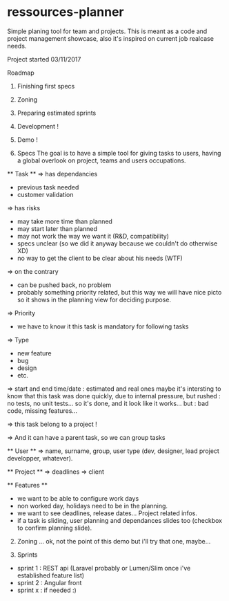 # ressources-planner
Simple planing tool for team and projects.
This is meant as a code and project management showcase,
also it's inspired on current job realcase needs.

Project started 03/11/2017

Roadmap

1. Finishing first specs
2. Zoning
3. Preparing estimated sprints
4. Development !
5. Demo !


1. Specs
The goal is to have a simple tool for giving tasks to users,
having a global overlook on project, teams and users occupations.


** Task **
=> has dependancies
  - previous task needed
  - customer validation

=> has risks
  - may take more time than planned
  - may start later than planned
  - may not work the way we want it (R&D, compatibility)
  - specs unclear (so we did it anyway because we couldn't do otherwise XD)
  - no way to get the client to be clear about his needs (WTF)

=> on the contrary
  - can be pushed back, no problem
  - probably something priority related,
  but this way we will have nice picto so it shows in the planning view for deciding purpose.

=> Priority
  - we have to know it this task is mandatory for following tasks

=> Type
  - new feature
  - bug
  - design
  - etc.

=> start and end time/date : estimated and real ones
maybe it's intersting to know that this task was done quickly,
due to internal pressure, but rushed : no tests, no unit tests... so it's done,
and it look like it works... but : bad code, missing features...

=> this task belong to a project !

=> And it can have a parent task, so we can group tasks


** User **
=> name, surname, group, user type (dev, designer, lead project developper, whatever).

** Project **
=> deadlines
=> client



** Features **
- we want to be able to configure work days
- non worked day, holidays need to be in the planning.
- we want to see deadlines, release dates... Project related infos.
- if a task is sliding, user planning and dependances slides too (checkbox to confirm planning slide).




2. Zoning
... ok, not the point of this demo but i'll try that one, maybe...

3. Sprints
- sprint 1 : REST api (Laravel probably or Lumen/Slim once i've established feature list)
- sprint 2 : Angular front
- sprint x : if needed :)
